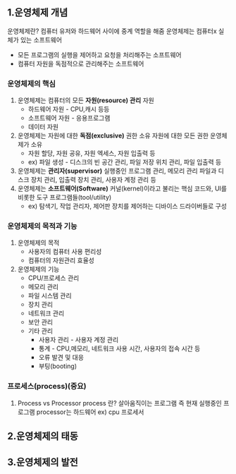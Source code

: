 ## 1.운영체제 개념
운영체제란? 
	컴퓨터 유저와 하드웨어 사이에 중계 역할을 해줌
	운영체제는 컴퓨터x 실체가 있는 소프트웨어
- 모든 프로그램의 실행을 제어하고 요청을 처리해주는 소프트웨어
- 컴퓨터 자원을 독점적으로 관리해주는 소프트웨어
### 운영체제의 핵심
1) 운영체제는 컴퓨터의 모든 **자원(resource) 관리**
	자원
	- 하드웨어 자원 - CPU,캐시 등등
	- 소프트웨어 자원 - 응용프로그램
	- 데이터 자원 
2) 운영체제는 자원에 대한 **독점(exclusive)** 권한 소유
	자원에 대한 모든 권한 운영체제가 소유
	- 자원 할당, 자원 공유, 자원 엑세스, 자원 입출력 등
	- ex) 파일 생성 - 디스크의 빈 공간 관리, 파일 저장 위치 관리, 파일 입출력 등
3) 운영체제는 **관리자(supervisor)**
	실행중인 프로그램 관리, 메모리 관리
	파일과 디스크 장치 관리, 입출력 장치 관리, 사용자 계정 관리 등
4) 운영체제는 **소프트웨어(Software)**
	커널(kernel)이라고 불리는 핵심 코드와,
	UI를 비롯한 도구 프로그램들(tool/utility)
	- ex) 탐색기, 작업 관리자, 제어판 
	장치를 제어하는 디바이스 드라이버들로 구성
### 운영체제의 목적과 기능
1) 운영체제의 목적
	- 사용자의 컴퓨터 사용 편리성
	- 컴퓨터의 자원관리 효율성
2) 운영체제의 기능
	- CPU/프로세스 관리
	- 메모리 관리
	- 파일 시스템 관리
	- 장치 관리
	- 네트워크 관리
	- 보안 관리
	- 기타 관리
		- 사용자 관리 - 사용자 계정 관리
		- 통계 - CPU,메모리, 네트워크 사용 시간, 사용자의 접속 시간 등
		- 오류 발견 및 대응
		- 부팅(booting)
### 프로세스(process)(중요)
1) Process vs Processor
	process 란? 살아움직이는 프로그램
	즉 현재 실행중인 프로그램
	processor는 하드웨어 ex) cpu 프로세서
## 2.운영체제의 태동
## 3.운영체제의 발전

